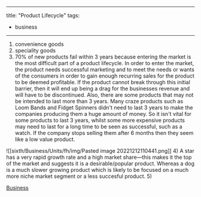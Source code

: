 
---
title: "Product Lifecycle"
tags:
- business
---

1) convenience goods
2) speciality goods
3) 70% of new products fail within 3 years because entering the market is the most difficult part of a product lifecycle. In order to enter the market, the product needs successful marketing and to meet the needs or wants of the consumers in order to gain enough recurring sales for the product to be deemed profitable. If the product cannot break through this initial barrier, then it will end up being a drag for the businesses revenue and will have to be discontinued. Also, there are some products that may not be intended to last more than 3 years. Many craze products such as Loom Bands and Fidget Spinners didn't need to last 3 years to make the companies producing them a huge amount of money. So it isn't vital for some products to last 3 years, whilst some more expensive products may need to last for a long time to be seen as successful, such as a watch. If the company stops selling them after 6 months then they seem like a low value product.

![[sixth/Business/Units/fh/img/Pasted image 20221212110441.png]]
4) A star has a very rapid growth rate and a high market share—this makes it the top of the market and suggests it is a desirable/popular product. Whereas a dog is a much slower growing product which is likely to be focused on a much more niche market segment or a less succesful product.
5) 




[Business](/Business)